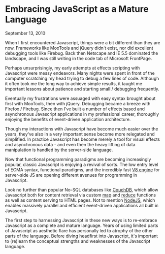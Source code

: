 Embracing JavaScript as a Mature Language
=========================================

September 13, 2010

When I first encountered Javascript, things were a bit different than they are now. Frameworks like MooTools and jQuery didn't exist, nor did excellent debugging tools like Firebug. Back then Netscape and IE 5.5 dominated the landscape, and I was still writing in the code tab of Microsoft FrontPage.

Perhaps unsurprisingly, my early attempts at effects scripting with Javascript were messy endeavors. Many nights were spent in front of the computer scratching my head trying to debug a few lines of code. Although it often took me the long way to achieve simple results, it taught me important lessons about patience and starting small / debugging frequently.

Eventually my frustrations were assuaged with easy syntax brought about first with MooTools, then with jQuery. Debugging became a breeze with Firefox / Firebug. Since then I've built a number of effects based and asynchronous Javascript applications in my professional career, thoroughly enjoying the benefits of event-driven application architecture.

Though my interactions with Javascript have become much easier over the years, they've also in a very important sense become more relegated and simplified. In practice Javascript has become merely a tool for visual effects and asynchronous data - and even then the heavy lifting of data manipulation is handled by the server-side language.

Now that functional programming paradigms are becoming increasingly popular, classic Javascript is enjoying a revival of sorts. The low entry level of ECMA syntax, functional paradigms, and the incredibly fast [V8 engine](http://code.google.com/p/v8/) for server-side JS are opening different avenues for programming in Javascript.

Look no further than popular No-SQL databases like [CouchDB](http://riak.basho.com), which allow Javascript both for content retrieval via custom [map](http://answers.oreilly.com/topic/1396-running-a-couchdb-query-using-mapreduce/) and [reduce](http://wiki.basho.com/display/RIAk/MapReduce) functions as well as content serving to HTML pages. Not to mention [NodeJS](http://nodejs.org/), which enables massively parallel and efficient event-driven applications all built in Javascript.

The first step to harnessing Javascript in these new ways is to re-embrace Javascript as a complete and mature language. Years of using limited parts of Javascript as aesthetic flare has personally led to atrophy of the other parts of the language. Before diving headfirst into Javascript, it's important to (re)learn the conceptual strengths and weaknesses of the Javascript language.
